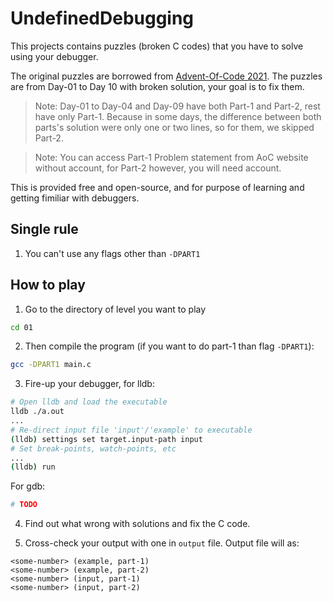 # UndefinedDebugging

This projects contains puzzles (broken C codes) that you have to solve using your debugger.

The original puzzles are borrowed from [Advent-Of-Code 2021](https://adventofcode.com/2021). The puzzles are from Day-01 to Day 10 with broken solution, your goal is to fix them.

> Note: Day-01 to Day-04 and Day-09 have both Part-1 and Part-2, rest have only Part-1. Because in some days, the difference between both parts's solution were only one or two lines, so for them, we skipped Part-2.

> Note: You can access Part-1 Problem statement from AoC website without account, for Part-2 however, you will need account.

This is provided free and open-source, and for purpose of learning and getting fimiliar with debuggers.

## Single rule
1. You can't use any flags other than `-DPART1`

## How to play

1. Go to the directory of level you want to play
```bash
cd 01
```

2. Then compile the program (if you want to do part-1 than flag `-DPART1`):
```bash
gcc -DPART1 main.c
```

3. Fire-up your debugger, for lldb:
```bash
# Open lldb and load the executable
lldb ./a.out
...
# Re-direct input file 'input'/'example' to executable
(lldb) settings set target.input-path input
# Set break-points, watch-points, etc
...
(lldb) run
```
For gdb:
```bash
# TODO
```

4. Find out what wrong with solutions and fix the C code.

5. Cross-check your output with one in `output` file. Output file will as:
```
<some-number> (example, part-1)
<some-number> (example, part-2)
<some-number> (input, part-1)
<some-number> (input, part-2)
```